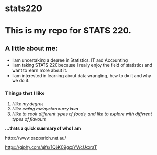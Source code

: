 # stats220

# This is my repo for STATS 220.

## A little about me:

* I am undertaking a degree in Statistics, IT and Accounting 
* I am taking STATS 220 because I really enjoy the field of statistics and want to learn more about it.
* I am interested in learning about data wrangling, how to do it and why we do it.

### Things that I like 
1. *I like my degree*
2. *I like eating malaysian curry laxa*
3. *I like to cook different types of foods, and like to explore with different types of flavours*

**...thats a quick summary of who I am**

https://www.papparich.net.au/ 


https://giphy.com/gifs/1Q6K09gcxYWcUxxraT


